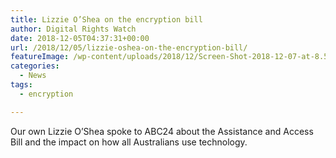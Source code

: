 ```yaml
---
title: Lizzie O’Shea on the encryption bill
author: Digital Rights Watch
date: 2018-12-05T04:37:31+00:00
url: /2018/12/05/lizzie-oshea-on-the-encryption-bill/
featureImage: /wp-content/uploads/2018/12/Screen-Shot-2018-12-07-at-8.59.25-pm.png
categories:
  - News
tags:
  - encryption

---
```

Our own Lizzie O&#8217;Shea spoke to ABC24 about the Assistance and Access Bill and the impact on how all Australians use technology.<figure class="wp-block-embed-youtube wp-block-embed is-type-video is-provider-youtube wp-embed-aspect-16-9 wp-has-aspect-ratio">

<div class="wp-block-embed__wrapper">
</div></figure>